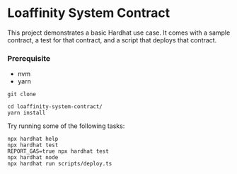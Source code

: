 # Loaffinity System Contract

This project demonstrates a basic Hardhat use case. It comes with a sample contract, a test for that contract, and a script that deploys that contract.

### Prerequisite
- nvm
- yarn


```shell
git clone 
```

```shell
cd loaffinity-system-contract/
yarn install
```

Try running some of the following tasks:

```shell
npx hardhat help
npx hardhat test
REPORT_GAS=true npx hardhat test
npx hardhat node
npx hardhat run scripts/deploy.ts
```
